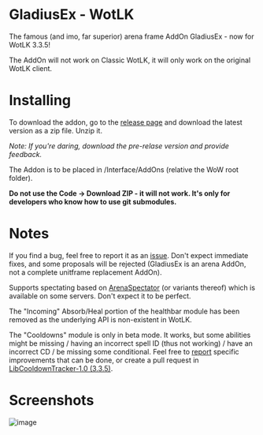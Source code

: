 # GladiusEx - WotLK

The famous (and imo, far superior) arena frame AddOn GladiusEx - now for WotLK 3.3.5!

The AddOn will not work on Classic WotLK, it will only work on the original WotLK client.

# Installing

To download the addon, go to the [release page](https://github.com/ManneN1/GladiusEx-WotLK/releases/) and download the latest version as a zip file. Unzip it.

*Note: If you're daring, download the pre-relase version and provide feedback.*

The Addon is to be placed in /Interface/AddOns (relative the WoW root folder).

**Do not use the Code -> Download ZIP - it will not work. It's only for developers who know how to use git submodules.**

# Notes

If you find a bug, feel free to report it as an [issue](https://github.com/ManneN1/GladiusEx-WotLK/issues). Don't expect immediate fixes, and some proposals will be rejected (GladiusEx is an arena AddOn, not a complete unitframe replacement AddOn).

Supports spectating based on [ArenaSpectator](https://github.com/azerothcore/azerothcore-wotlk/blob/master/src/server/game/ArenaSpectator/ArenaSpectator.cpp) (or variants thereof) which is available on some servers. Don't expect it to be perfect.

The "Incoming" Absorb/Heal portion of the healthbar module has been removed as the underlying API is non-existent in WotLK.

The "Cooldowns" module is only in beta mode. It works, but some abilities might be missing / having an incorrect spell ID (thus not working) / have an incorrect CD / be missing some conditional. Feel free to [report](https://github.com/ManneN1/LibCooldownTracker-1.0-3.3.5/issues) specific improvements that can be done, or create a pull request in [LibCooldownTracker-1.0 (3.3.5)](https://github.com/ManneN1/LibCooldownTracker-1.0-3.3.5/pulls).

# Screenshots

![image](https://github.com/user-attachments/assets/b9ee8b37-3d69-4e1d-9ac2-0ade5555d613)

